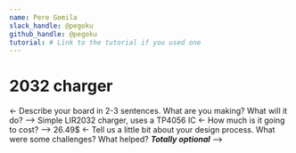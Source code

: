 ```yaml
---
name: Pere Gomila
slack_handle: @pegoku
github_handle: @pegoku
tutorial: # Link to the tutorial if you used one
---
```


# 2032 charger

<- Describe your board in 2-3 sentences. What are you making? What will it do? -->
Simple LIR2032 charger, uses a TP4056 IC
<- How much is it going to cost? -->
26.49$
<- Tell us a little bit about your design process. What were some challenges? What helped? ***Totally optional*** -->

